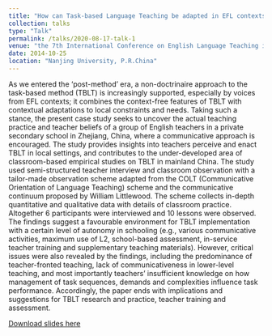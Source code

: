 ```yaml
---
title: "How can Task-based Language Teaching be adapted in EFL contexts ? A case study in China"
collection: talks
type: "Talk"
permalink: /talks/2020-08-17-talk-1
venue: "the 7th International Conference on English Language Teaching in China"
date: 2014-10-25
location: "Nanjing University, P.R.China"
---
```


As we entered the ‘post-method’ era, a non-doctrinaire approach to the task-based method (TBLT) is increasingly supported, especially by voices from EFL contexts; it combines the context-free features of TBLT with contextual adaptations to local constraints and needs. Taking such a stance, the present case study seeks to uncover the actual teaching practice and teacher beliefs of a group of English teachers in a private secondary school in Zhejiang, China, where a communicative approach is encouraged. The study provides insights into teachers perceive and enact TBLT in local settings, and contributes to the under-developed area of classroom-based empirical studies on TBLT in mainland China. The study used semi-structured teacher interview and classroom observation with a tailor-made observation scheme adapted from the COLT (Communicative Orientation of Language Teaching) scheme and the communicative continuum proposed by William Littlewood. The scheme collects in-depth quantitative and qualitative data with details of classroom practice. Altogether 6 participants were interviewed and 10 lessons were observed. The findings suggest a favourable environment for TBLT implementation with a certain level of autonomy in schooling (e.g., various communicative activities, maximum use of L2, school-based assessment, in-service teacher training and supplementary teaching materials). However, critical issues were also revealed by the findings, including the predominance of teacher-fronted teaching, lack of communicativeness in lower-level teaching, and most importantly teachers’ insufficient knowledge on how management of task sequences, demands and complexities influence task performance. Accordingly, the paper ends with implications and suggestions for TBLT research and practice, teacher training and assessment.

[Download slides here](http://adachenqi.github.io/files/talk1.pdf)
